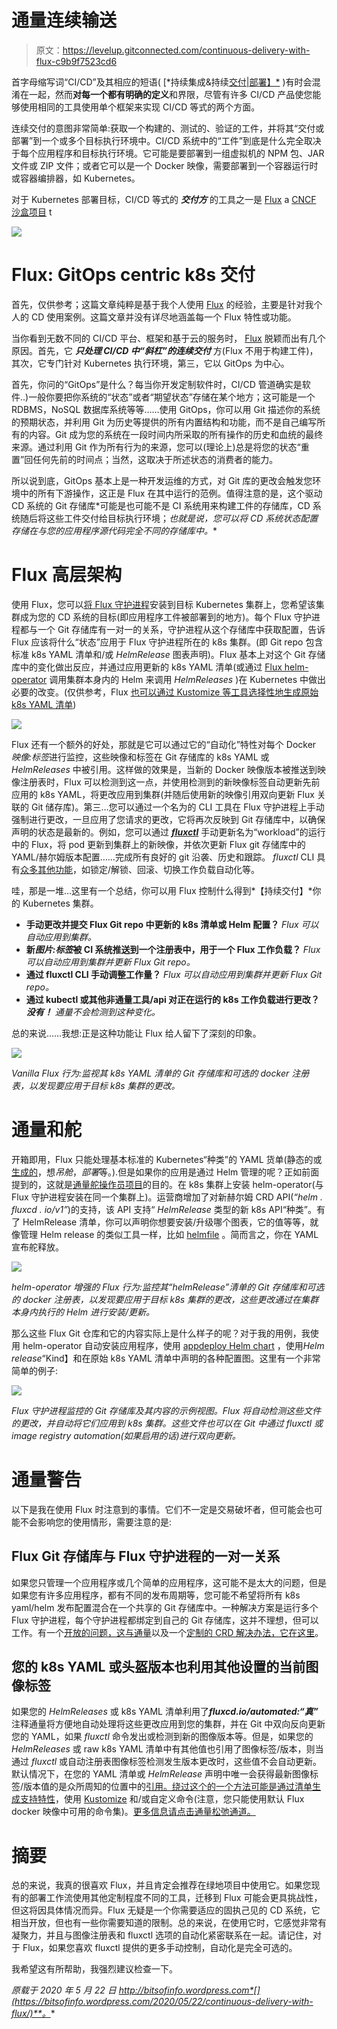# 通量连续输送

> 原文：<https://levelup.gitconnected.com/continuous-delivery-with-flux-c9b9f7523cd6>

首字母缩写词“CI/CD”及其相应的短语( [*持续集成&持续[交付|部署】*](https://www.atlassian.com/continuous-delivery/principles/continuous-integration-vs-delivery-vs-deployment) )有时会混淆在一起，然而**对每一个都有明确的定义**和界限，尽管有许多 CI/CD 产品使您能够使用相同的工具使用单个框架来实现 CI/CD 等式的两个方面。

连续交付的意图非常简单:获取一个构建的、测试的、验证的工件，并将其“交付或部署”到一个或多个目标执行环境中。CI/CD 系统中的“工件”到底是什么完全取决于每个应用程序和目标执行环境。它可能是要部署到一组虚拟机的 NPM 包、JAR 文件或 ZIP 文件；或者它可以是一个 Docker 映像，需要部署到一个容器运行时或容器编排器，如 Kubernetes。

对于 Kubernetes 部署目标，CI/CD 等式的 ***交付方*** 的工具之一是 [Flux](https://fluxcd.io/) a [CNCF 沙盒项目](https://www.cncf.io/) t

![](img/6961915a165ae35a1825ee2994f8a546.png)

# Flux: GitOps centric k8s 交付

首先，仅供参考；这篇文章纯粹是基于我个人使用 [Flux](https://github.com/fluxcd/flux) 的经验，主要是针对我个人的 CD 使用案例。这篇文章并没有详尽地涵盖每一个 Flux 特性或功能。

当你看到无数不同的 CI/CD 平台、框架和基于云的服务时， [Flux](https://github.com/fluxcd/flux) 脱颖而出有几个原因。首先，它 ***只处理 CI/CD 中“斜杠”的连续交付*** 方(Flux 不用于构建工件)，其次，它专门针对 Kubernetes 执行环境，第三，它以 GitOps 为中心。

首先，你问的“GitOps”是什么？每当你开发定制软件时，CI/CD 管道确实是软件..)一般你要把你系统的“状态”或者“期望状态”存储在某个地方；这可能是一个 RDBMS，NoSQL 数据库系统等等……使用 GitOps，你可以用 Git 描述你的系统的预期状态，并利用 Git 为历史等提供的所有内置结构和功能，而不是自己编写所有的内容。Git 成为您的系统在一段时间内所采取的所有操作的历史和血统的最终来源。通过利用 Git 作为所有行为的来源，您可以(理论上)总是将您的状态“重置”回任何先前的时间点；当然，这取决于所述状态的消费者的能力。

所以说到底，GitOps 基本上是一种开发运维的方式，对 Git 库的更改会触发您环境中的所有下游操作，这正是 Flux 在其中运行的范例。值得注意的是，这个驱动 CD 系统的 Git 存储库*可能是也可能不是 CI 系统用来构建工件的存储库，CD 系统随后将这些工件交付给目标执行环境；*也就是说，您可以将 CD 系统状态配置存储在与您的应用程序源代码完全不同的存储库中。**

# Flux 高层架构

使用 Flux，您可以[将 Flux 守护进程](https://docs.fluxcd.io/en/latest/tutorials/get-started-helm/)安装到目标 Kubernetes 集群上，您希望该集群成为您的 CD 系统的目标(即应用程序工件被部署到的地方)。每个 Flux 守护进程都与一个 Git 存储库有一对一的关系，守护进程从这个存储库中获取配置，告诉 Flux 应该将什么“状态”应用于 Flux 守护进程所在的 k8s 集群。(即 Git repo 包含标准 k8s YAML 清单和/或 *HelmRelease* 图表声明)。Flux 基本上对这个 Git 存储库中的变化做出反应，并通过应用更新的 k8s YAML 清单(或通过 [Flux helm-operator](https://github.com/fluxcd/helm-operator) 调用集群本身内的 Helm 来调用 *HelmReleases* )在 Kubernetes 中做出必要的改变。(仅供参考，Flux [也可以通过 Kustomize 等工具选择性地生成原始 k8s YAML 清单](https://docs.fluxcd.io/en/1.19.0/references/fluxyaml-config-files/))

![](img/f63b1fb33aa90cc2c3eb4b38ba702625.png)

Flux 还有一个额外的好处，那就是它可以通过它的“自动化”特性对每个 Docker *映像:标签*进行监控，这些映像和标签在 Git 存储库的 k8s YAML 或 *HelmReleases* 中被引用。这样做的效果是，当新的 Docker 映像版本被推送到映像注册表时，Flux 可以检测到这一点，并使用检测到的新映像标签自动更新先前应用的 k8s YAML，将更改应用到集群(并随后使用新的映像引用双向更新 Flux 关联的 Git 储存库)。第三…您可以通过一个名为的 CLI 工具在 Flux 守护进程上手动强制进行更改，一旦应用了您请求的更改，它将再次反映到 Git 存储库中，以确保声明的状态是最新的。例如，您可以通过 [***fluxctl***](https://docs.fluxcd.io/en/1.19.0/references/fluxctl/) 手动更新名为“workload”的运行中的 Flux，将 pod 更新到集群上的新映像，并依次更新 Flux git 存储库中的 YAML/赫尔姆版本配置……完成所有良好的 git 沿袭、历史和跟踪。 *fluxctl* CLI 具有[众多其他功能](https://docs.fluxcd.io/en/1.19.0/references/fluxctl/)，如锁定/解锁、回滚、切换工作负载自动化等。

哇，那是一堆…这里有一个总结，你可以用 Flux 控制什么得到*【持续交付】*你的 Kubernetes 集群。

*   **手动更改并提交 Flux Git repo 中更新的 k8s 清单或 Helm 配置？** *Flux 可以自动应用到集群。*
*   **新*图片:标签*被 CI 系统推送到一个注册表中，用于一个 Flux 工作负载？** *Flux 可以自动应用到集群并更新 Flux Git repo。*
*   **通过 fluxctl CLI 手动调整工作量？** *Flux 可以自动应用到集群并更新 Flux Git repo。*
*   **通过 kubectl 或其他非通量工具/api 对正在运行的 k8s 工作负载进行更改？*没有！*** *通量不会检测到这种变化。*

总的来说……我想:正是这种功能让 Flux 给人留下了深刻的印象。

![](img/b26c7994ab750548489ff0ecc6fb5437.png)

*Vanilla Flux 行为:监视其 k8s YAML 清单的 Git 存储库和可选的 docker 注册表，以发现要应用于目标 k8s 集群的更改。*

# 通量和舵

开箱即用，Flux 只能处理基本标准的 Kubernetes“种类”的 YAML 货单(静态的或[生成的](https://docs.fluxcd.io/en/1.19.0/references/fluxyaml-config-files/)，想*吊舱*，*部署*等。).但是如果你的应用是通过 Helm 管理的呢？正如前面提到的，这就是[通量舵操作员项目](https://github.com/fluxcd/helm-operator)的目的。在 k8s 集群上安装 helm-operator(与 Flux 守护进程安装在同一个集群上)。运营商增加了对新赫尔姆 CRD API(*“helm . fluxcd . io/v1”*)的支持，该 API 支持“ *HelmRelease* 类型的新 k8s API“种类”。有了 HelmRelease 清单，你可以声明你想要安装/升级哪个图表，它的值等等，就像管理 Helm release 的类似工具一样，比如 [helmfile](https://github.com/roboll/helmfile) 。简而言之，你在 YAML 宣布舵释放。

![](img/9733a61991ee75953bb127b58a6a1c10.png)

*helm-operator 增强的 Flux 行为:监控其“helmRelease”清单的 Git 存储库和可选的 docker 注册表，以发现要应用于目标 k8s 集群的更改，这些更改通过在集群本身内执行的 Helm 进行安装/更新。*

那么这些 Flux Git 仓库和它的内容实际上是什么样子的呢？对于我的用例，我使用 helm-operator 自动安装应用程序，使用 [appdeploy Helm chart](https://github.com/bitsofinfo/appdeploy) ，使用*Helm release*“Kind】和在原始 k8s YAML 清单中声明的各种配置图。这里有一个非常简单的例子:

![](img/7a8db96661a1abf199ebc974f397fb8e.png)

*Flux 守护进程监控的 Git 存储库及其内容的示例视图。Flux 将自动检测这些文件的更改，并自动将它们应用到 k8s 集群。这些文件也可以在 Git 中通过 fluxctl 或 image registry automation(如果启用的话)进行双向更新。*

# 通量警告

以下是我在使用 Flux 时注意到的事情。它们不一定是交易破坏者，但可能会也可能不会影响您的使用情形，需要注意的是:

## Flux Git 存储库与 Flux 守护进程的一对一关系

如果您只管理一个应用程序或几个简单的应用程序，这可能不是太大的问题，但是如果您有许多应用程序，都有不同的发布周期等，您可能不希望将所有 k8s yaml/helm 发布配置混合在一个共享的 Git 存储库中。一种解决方案是运行多个 Flux 守护进程，每个守护进程都绑定到自己的 Git 存储库，这并不理想，但可以工作。有一个[开放的问题，这与通量](https://github.com/fluxcd/flux/issues/1164)以及一个[定制的 CRD 解决办法，它在这里](https://github.com/justinbarrick/flux-operator)。

## 您的 k8s YAML 或头盔版本也利用其他设置的当前图像标签

如果您的 *HelmReleases* 或 k8s YAML 清单利用了***fluxcd.io/automated:“真”*** 注释通量将方便地自动处理将这些更改应用到您的集群，并在 Git 中双向反向更新您的 YAML，如果 *fluxctl* 命令发出或检测到新的图像版本等。但是，如果您的 *HelmReleases* 或 raw k8s YAML 清单中有其他值也引用了图像标签/版本，则当通过 *fluxctl* 或自动注册表图像标签检测发生版本更改时，这些值不会自动更新。默认情况下，在您的 YAML 清单或 *HelmRelease* 声明中唯一会获得最新图像标签/版本值的是众所周知的位置中的[引用。绕过这个](https://docs.fluxcd.io/en/1.19.0/references/helm-operator-integration/#automated-image-detection)[的一个方法可能是通过清单生成支持特性](https://docs.fluxcd.io/en/1.19.0/references/fluxyaml-config-files/)，使用 [Kustomize](https://kustomize.io/) 和/或自定义命令(注意，您只能使用默认 Flux docker 映像中可用的命令集)。[更多信息请点击通量松弛通道。](https://cloud-native.slack.com/archives/CLAJ40HV3/p1590098823244700)

# 摘要

总的来说，我真的很喜欢 Flux，并且肯定会推荐在绿地项目中使用它。如果您现有的部署工作流使用其他定制程度不同的工具，迁移到 Flux 可能会更具挑战性，但这将因具体情况而异。Flux 无疑是一个你需要适应的固执己见的 CD 系统，它相当开放，但也有一些你需要知道的限制。总的来说，在使用它时，它感觉非常有凝聚力，并且与图像注册表和 fluxctl 选项的自动化紧密联系在一起。请记住，对于 Flux，如果您喜欢 fluxctl 提供的更多手动控制，自动化是完全可选的。

我希望这有所帮助，我强烈建议检查一下。

*原载于 2020 年 5 月 22 日 http://bitsofinfo.wordpress.com*[](https://bitsofinfo.wordpress.com/2020/05/22/continuous-delivery-with-flux/)**。**